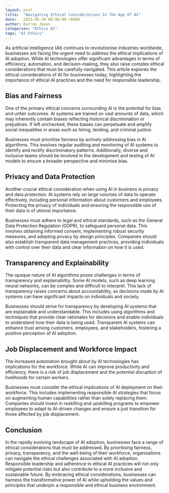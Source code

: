 ```yaml
---
layout: post
title:  "Navigating Ethical Considerations In The Age Of AI"
date:   2023-06-28 00:00:00 +0000
author: Darren Jones
categories: "Ethics AI"
tags: "AI Ethics"
---
```

As artificial intelligence (AI) continues to revolutionise industries worldwide, businesses are facing the urgent need to address the ethical implications of AI adoption. While AI technologies offer significant advantages in terms of efficiency, automation, and decision-making, they also raise complex ethical considerations that must be carefully navigated. This article explores the ethical considerations of AI for businesses today, highlighting the importance of ethical AI practices and the need for responsible leadership.

## Bias and Fairness

One of the primary ethical concerns surrounding AI is the potential for bias and unfair outcomes. AI systems are trained on vast amounts of data, which may inherently contain biases reflecting historical discrimination or prejudices. If left unchecked, these biases can perpetuate and amplify social inequalities in areas such as hiring, lending, and criminal justice.

Businesses must prioritise fairness by actively addressing bias in AI algorithms. This involves regular auditing and monitoring of AI systems to identify and rectify discriminatory patterns. Additionally, diverse and inclusive teams should be involved in the development and testing of AI models to ensure a broader perspective and minimise bias.

## Privacy and Data Protection

Another crucial ethical consideration when using AI in business is privacy and data protection. AI systems rely on large volumes of data to operate effectively, including personal information about customers and employees. Protecting the privacy of individuals and ensuring the responsible use of their data is of utmost importance.

Businesses must adhere to legal and ethical standards, such as the General Data Protection Regulation (GDPR), to safeguard personal data. This involves obtaining informed consent, implementing robust security measures, and adopting privacy by design principles. Companies should also establish transparent data management practices, providing individuals with control over their data and clear information on how it is used.

## Transparency and Explainability

The opaque nature of AI algorithms poses challenges in terms of transparency and explainability. Some AI models, such as deep learning neural networks, can be complex and difficult to interpret. This lack of transparency raises concerns about accountability, as decisions made by AI systems can have significant impacts on individuals and society.

Businesses should strive for transparency by developing AI systems that are explainable and understandable. This includes using algorithms and techniques that provide clear rationales for decisions and enable individuals to understand how their data is being used. Transparent AI systems can enhance trust among customers, employees, and stakeholders, fostering a positive perception of AI adoption.

## Job Displacement and Workforce Impact

The increased automation brought about by AI technologies has implications for the workforce. While AI can improve productivity and efficiency, there is a risk of job displacement and the potential disruption of livelihoods for certain workers.

Businesses must consider the ethical implications of AI deployment on their workforce. This includes implementing responsible AI strategies that focus on augmenting human capabilities rather than solely replacing them. Companies should invest in reskilling and upskilling programs to empower employees to adapt to AI-driven changes and ensure a just transition for those affected by job displacement.

## Conclusion

In the rapidly evolving landscape of AI adoption, businesses face a range of ethical considerations that must be addressed. By prioritising fairness, privacy, transparency, and the well-being of their workforce, organisations can navigate the ethical challenges associated with AI adoption. Responsible leadership and adherence to ethical AI practices will not only mitigate potential risks but also contribute to a more inclusive and sustainable future. By embracing ethical considerations, businesses can harness the transformative power of AI while upholding the values and principles that underpin a responsible and ethical business environment.